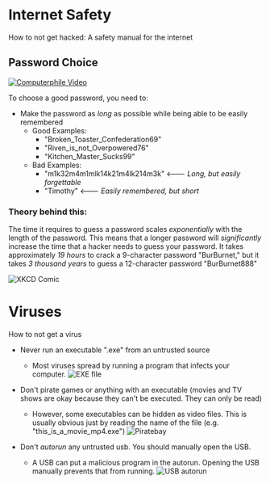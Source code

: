 # Internet Safety
How to not get hacked: A safety manual for the internet

## Password Choice
[![Computerphile Video](http://img.youtube.com/vi/3NjQ9b3pgIg/0.jpg)](http://www.youtube.com/watch?v=3NjQ9b3pgIg)

To choose a good password, you need to:
* Make the password as *long* as possible while being able to be easily remembered
    * Good Examples:
        * "Broken_Toaster_Confederation69"
        * "Riven_is_not_Overpowered76"
        * "Kitchen_Master_Sucks99"
    * Bad Examples: 
        * "m1k32m4m1mlk14k21m4lk214m3k" <--- *Long, but easily forgettable*
        * "Timothy" <--- *Easily remembered, but short*

### Theory behind this: 
The time it requires to guess a password scales *exponentially* with the length of the password. This means that a longer password will *significantly* increase the time that a hacker needs to guess your password. It takes approximately *19 hours* to crack a 9-character password "BurBurnet," but it takes *3 thousand years* to guess a 12-character password "BurBurnet888"


![XKCD Comic](https://imgs.xkcd.com/comics/password_strength.png)

# Viruses
How to not get a virus
* Never run an executable ".exe" from an untrusted source
    * Most viruses spread by running a program that infects your computer.
![EXE file](https://lh3.ggpht.com/_M0X9MzkzNXE/Sz-mfrTBQYI/AAAAAAAADzY/z4HUy6W4hAA/Locate%20mysql.exe%20file%5B2%5D.png?imgmax=800)

* Don't pirate games or anything with an executable (movies and TV shows are okay because they can't be executed. They can only be read) 
    * However, some executables can be hidden as video files. This is usually obvious just by reading the name of the file (e.g. "this_is_a_movie_mp4.exe")
![Piratebay](https://thepiratebay-proxylist.org/assets/img/tpb.jpg)

* Don't *autorun* any untrusted usb. You should manually open the USB.
    * A USB can put a malicious program in the autorun. Opening the USB manually prevents that from running.
![USB autorun](http://www.samlogic.net/articles/images/autoplay-dialogbox-with-worm-conficker.png)
